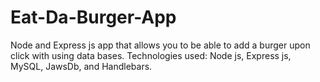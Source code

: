# Eat-Da-Burger-App

Node and Express js app that allows you to be able to add a burger upon click with using data bases. 
Technologies used: Node js, Express js, MySQL, JawsDb, and Handlebars. 
